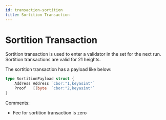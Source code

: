 ```yaml
---
id: transaction-sortition
title: Sortition Transaction
---
```


# Sortition Transaction

Sortition transaction is used to enter a validator in the set for the next run. Sortition 
transactions are valid for 21 heights.

The sortition transaction has a payload like below:

```go
type SortitionPayload struct {
	Address Address `cbor:"1,keyasint"`
	Proof   []byte  `cbor:"2,keyasint"`
}
```

Comments:

- Fee for sortition transaction is zero
